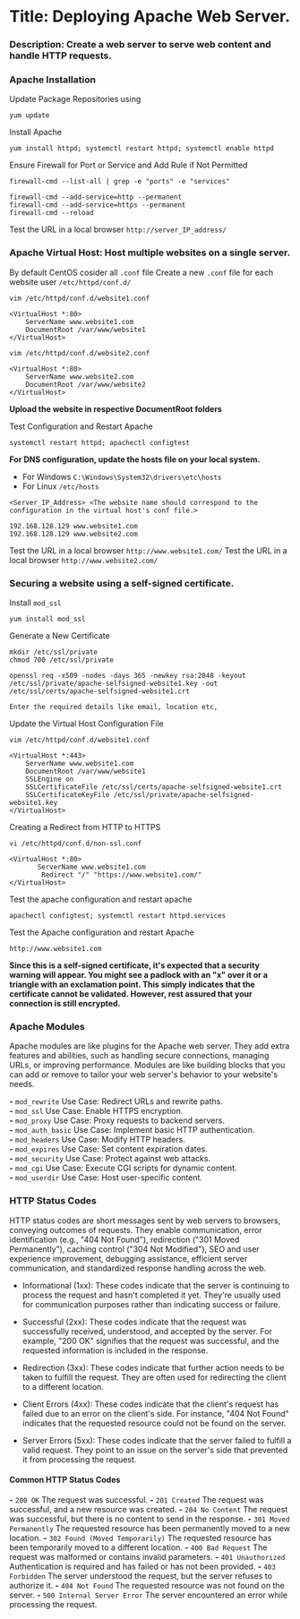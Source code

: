 # Title: Deploying Apache Web Server.

### Description: Create a web server to serve web content and handle HTTP requests.

### Apache Installation

Update Package Repositories using 
```
yum update
```
Install Apache
```
yum install httpd; systemctl restart httpd; systemctl enable httpd
```
Ensure Firewall for Port or Service and Add Rule if Not Permitted
```
firewall-cmd --list-all | grep -e "ports" -e "services"
```
```
firewall-cmd --add-service=http --permanent
firewall-cmd --add-service=https --permanent
firewall-cmd --reload
```
Test the URL in a local browser `http://server_IP_address/`

### Apache Virtual Host: Host multiple websites on a single server.

By default CentOS cosider all `.conf` file
Create a new `.conf` file for each website user `/etc/httpd/conf.d/` 
```
vim /etc/httpd/conf.d/website1.conf

<VirtualHost *:80>
    ServerName www.website1.com
    DocumentRoot /var/www/website1
</VirtualHost>

vim /etc/httpd/conf.d/website2.conf

<VirtualHost *:80>
    ServerName www.website2.com
    DocumentRoot /var/www/website2
</VirtualHost>
```
**Upload the website in respective DocumentRoot folders**

Test Configuration and Restart Apache
```
systemctl restart httpd; apachectl configtest
```
**For DNS configuration, update the hosts file on your local system.**
- For Windows `C:\Windows\System32\drivers\etc\hosts`
- For Linux `/etc/hosts`
```
<Server_IP_Address> <The website name should correspond to the configuration in the virtual host's conf file.>
        
192.168.128.129 www.website1.com
192.168.128.129 www.website2.com
```
Test the URL in a local browser `http://www.website1.com/`
Test the URL in a local browser `http://www.website2.com/`

### Securing a website using a self-signed certificate.

Install `mod_ssl`
```
yum install mod_ssl
```
Generate a New Certificate
```
mkdir /etc/ssl/private
chmod 700 /etc/ssl/private

openssl req -x509 -nodes -days 365 -newkey rsa:2048 -keyout /etc/ssl/private/apache-selfsigned-website1.key -out /etc/ssl/certs/apache-selfsigned-website1.crt

Enter the required details like email, location etc,
```
Update the Virtual Host Configuration File
```
vim /etc/httpd/conf.d/website1.conf

<VirtualHost *:443>
    ServerName www.website1.com
    DocumentRoot /var/www/website1
    SSLEngine on
    SSLCertificateFile /etc/ssl/certs/apache-selfsigned-website1.crt
    SSLCertificateKeyFile /etc/ssl/private/apache-selfsigned-website1.key
</VirtualHost>
```
Creating a Redirect from HTTP to HTTPS
```
vi /etc/httpd/conf.d/non-ssl.conf

<VirtualHost *:80>
       ServerName www.website1.com
        Redirect "/" "https://www.website1.com/"
</VirtualHost>
```
Test the apache configuration and restart apache
```
apachectl configtest; systemctl restart httpd.services
```
Test the Apache configuration and restart Apache
```
http://www.website1.com
```
**Since this is a self-signed certificate, it's expected that a security warning will appear. You might see a padlock with an "x" over it or a triangle with an exclamation point. This simply indicates that the certificate cannot be validated. However, rest assured that your connection is still encrypted.**

### Apache Modules

Apache modules are like plugins for the Apache web server. They add extra features and abilities, such as handling secure connections, managing URLs, or improving performance. Modules are like building blocks that you can add or remove to tailor your web server's behavior to your website's needs.

**-** `mod_rewrite` Use Case: Redirect URLs and rewrite paths.<br>
**-** `mod_ssl` Use Case: Enable HTTPS encryption.<br>
**-** `mod_proxy` Use Case: Proxy requests to backend servers.<br>
**-** `mod_auth_basic` Use Case: Implement basic HTTP authentication.<br>
**-** `mod_headers` Use Case: Modify HTTP headers.<br>
**-** `mod_expires` Use Case: Set content expiration dates.<br>
**-** `mod_security` Use Case: Protect against web attacks.<br>
**-** `mod_cgi` Use Case: Execute CGI scripts for dynamic content.<br>
**-** `mod_userdir` Use Case: Host user-specific content.

###  HTTP Status Codes

HTTP status codes are short messages sent by web servers to browsers, conveying outcomes of requests. They enable communication, error identification (e.g., "404 Not Found"), redirection ("301 Moved Permanently"), caching control ("304 Not Modified"), SEO and user experience improvement, debugging assistance, efficient server communication, and standardized response handling across the web.

- Informational (1xx): These codes indicate that the server is continuing to process the request and hasn't completed it yet. They're usually used for communication purposes rather than indicating success or failure.

- Successful (2xx): These codes indicate that the request was successfully received, understood, and accepted by the server. For example, "200 OK" signifies that the request was successful, and the requested information is included in the response.

- Redirection (3xx): These codes indicate that further action needs to be taken to fulfill the request. They are often used for redirecting the client to a different location.

- Client Errors (4xx): These codes indicate that the client's request has failed due to an error on the client's side. For instance, "404 Not Found" indicates that the requested resource could not be found on the server.

- Server Errors (5xx): These codes indicate that the server failed to fulfill a valid request. They point to an issue on the server's side that prevented it from processing the request.

#### Common HTTP Status Codes

**-** `200 OK` The request was successful.
**-** `201 Created` The request was successful, and a new resource was created.
**-** `204 No Content` The request was successful, but there is no content to send in the response.
**-** `301 Moved Permanently` The requested resource has been permanently moved to a new location.
**-** `302 Found (Moved Temporarily)` The requested resource has been temporarily moved to a different location.
**-** `400 Bad Request` The request was malformed or contains invalid parameters.
**-** `401 Unauthorized` Authentication is required and has failed or has not been provided.
**-** `403 Forbidden` The server understood the request, but the server refuses to authorize it.
**-** `404 Not Found` The requested resource was not found on the server.
**-** `500 Internal Server Error` The server encountered an error while processing the request.